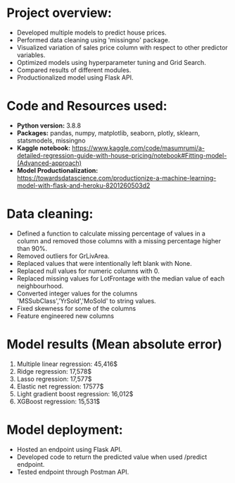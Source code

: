 # Project overview:

* Developed multiple models to predict house prices.
* Performed data cleaning using 'missingno' package.
* Visualized variation of sales price column with respect to other predictor variables.
* Optimized models using hyperparameter tuning and Grid Search.
* Compared results of different modules.
* Productionalized model using Flask API.

# Code and Resources used:

* **Python version:** 3.8.8
* **Packages:** pandas, numpy, matplotlib, seaborn, plotly, sklearn, statsmodels, missingno
* **Kaggle notebook:** https://www.kaggle.com/code/masumrumi/a-detailed-regression-guide-with-house-pricing/notebook#Fitting-model-(Advanced-approach)
* **Model Productionalization:** https://towardsdatascience.com/productionize-a-machine-learning-model-with-flask-and-heroku-8201260503d2

# Data cleaning:

* Defined a function to calculate missing percentage of values in a column and removed those columns with a missing percentage higher than 90%.
* Removed outliers for GrLivArea.
* Replaced values that were intentionally left blank with None.
* Replaced null values for numeric columns with 0.
* Replaced missing values for LotFrontage with the median value of each neighbourhood.
* Converted integer values for the columns 'MSSubClass','YrSold','MoSold' to string values.
* Fixed skewness for some of the columns
* Feature engineered new columns

# Model results (Mean absolute error)

1. Multiple linear regression: 45,416$
2. Ridge regression: 17,578$
3. Lasso regression: 17,577$
4. Elastic net regression: 17577$
5. Light gradient boost regression: 16,012$
6. XGBoost regression: 15,531$

# Model deployment:

* Hosted an endpoint using Flask API.
* Developed code to return the predicted value when used /predict endpoint.
* Tested endpoint through Postman API.

